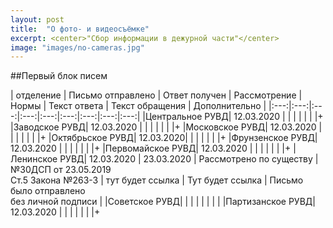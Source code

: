 ```yaml
---
layout: post
title:  "О фото- и видеосъёмке"
excerpt: <center>"Сбор информации в дежурной части"</center>
image: "images/no-cameras.jpg"
---
```


##Первый блок писем

| отделение  |  Письмо отправлено | Ответ получен  | Рассмотрение  | Нормы  | Текст ответа  | Текст обращения  | Дополнительно  |
|:---:|:---:|:---:|:---:|:---:|:---:|:---:|:---:|:---:|
|Центральное РУВД| 12.03.2020 |   |   |   |   |   |   |+
|Заводское РУВД| 12.03.2020 |   |   |   |   |   |   |+
|Московское РУВД| 12.03.2020 |   |   |   |   |   |   |+
|Октябрьское РУВД| 12.03.2020|   |   |   |   |   |   |+
|Фрунзенское РУВД| 12.03.2020 |   |   |   |   |   |   |+
|Первомайское РУВД| 12.03.2020 |   |   |   |   |   |   |+
|Ленинское РУВД| 12.03.2020 | 23.03.2020 | Рассмотрено по существу | №30ДСП от 23.05.2019 <br> Ст.5 Закона №263-3 | тут будет ссылка | Тут будет ссылка | Письмо было отправлено <br>без личной подписи |
|Советское РУВД|  |   |   |   |   |   |   |
|Партизанское РУВД| 12.03.2020 |   |   |   |   |   |   |+
